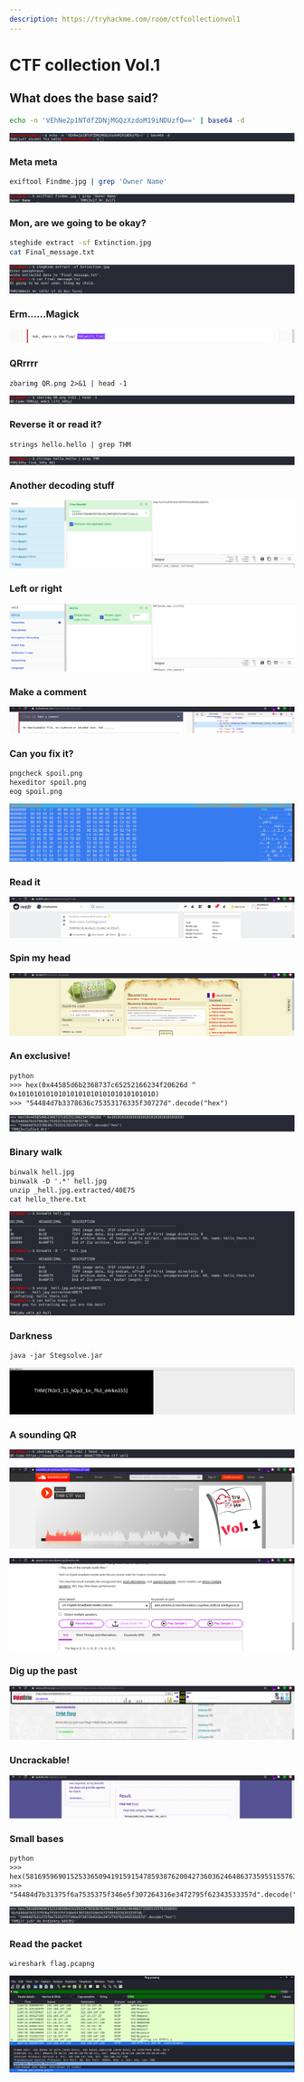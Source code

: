 ```yaml
---
description: https://tryhackme.com/room/ctfcollectionvol1
---
```


# CTF collection Vol.1

## What does the base said?

```bash
echo -n 'VEhNe2p1NTdfZDNjMGQzXzdoM19iNDUzfQ==' | base64 -d
```

![](<../../.gitbook/assets/Screenshot from 2020-09-25 07-59-46.png>)

### Meta meta

```bash
exiftool Findme.jpg | grep 'Owner Name'
```

![](<../../.gitbook/assets/Screenshot from 2020-09-25 08-02-19.png>)

### Mon, are we going to be okay?

```bash
steghide extract -sf Extinction.jpg
cat Final_message.txt
```

![](<../../.gitbook/assets/Screenshot from 2020-09-25 08-06-22.png>)

### Erm......Magick

![](<../../.gitbook/assets/Screenshot from 2020-09-25 08-07-34.png>)

### QRrrrr

```
zbarimg QR.png 2>&1 | head -1
```

![](<../../.gitbook/assets/Screenshot from 2020-09-25 08-09-46.png>)

### Reverse it or read it?

```
strings hello.hello | grep THM
```

![](<../../.gitbook/assets/Screenshot from 2020-09-25 08-11-30.png>)

### Another decoding stuff

![](<../../.gitbook/assets/Screenshot from 2020-09-25 08-13-28.png>)

### Left or right

![](<../../.gitbook/assets/Screenshot from 2020-09-25 08-14-31.png>)

### Make a comment

![](<../../.gitbook/assets/Screenshot from 2020-09-25 13-50-11.png>)

### Can you fix it?

```
pngcheck spoil.png
hexeditor spoil.png
eog spoil.png
```

![](<../../.gitbook/assets/Screenshot from 2020-09-25 08-17-07.png>)

### Read it

![](<../../.gitbook/assets/Screenshot from 2020-09-25 14-06-11.png>)

### Spin my head

![](<../../.gitbook/assets/Screenshot from 2020-09-25 08-21-18.png>)

### An exclusive!

```
python 
>>> hex(0x44585d6b2368737c65252166234f20626d ^ 0x1010101010101010101010101010101010)
>>> "54484d7b3378636c75353176335f30727d".decode("hex")
```

![](<../../.gitbook/assets/Screenshot from 2020-09-25 15-44-37.png>)

### Binary walk

```
binwalk hell.jpg
binwalk -D '.*' hell.jpg
unzip _hell.jpg.extracted/40E75
cat hello_there.txt
```

![](<../../.gitbook/assets/Screenshot from 2020-09-25 08-24-24.png>)

### Darkness

```
java -jar Stegsolve.jar
```

![](<../../.gitbook/assets/Screenshot from 2020-09-25 08-26-27.png>)

### A sounding QR

![](<../../.gitbook/assets/Screenshot from 2020-09-25 08-28-22.png>)

![](<../../.gitbook/assets/Screenshot from 2020-09-25 08-34-25.png>)

![](<../../.gitbook/assets/Screenshot from 2020-09-25 08-33-43.png>)

### Dig up the past

![](<../../.gitbook/assets/Screenshot from 2020-09-25 08-36-53.png>)

### Uncrackable!

![](<../../.gitbook/assets/Screenshot from 2020-09-25 08-38-03.png>)

### Small bases

```
python
>>> hex(581695969015253365094191591547859387620042736036246486373595515576333693)
>>> "54484d7b31375f6a7535375f346e5f307264316e3472795f62343533357d".decode("hex")
```

![](<../../.gitbook/assets/Screenshot from 2020-09-25 15-29-23.png>)

### Read the packet

```
wireshark flag.pcapng
```

![](<../../.gitbook/assets/Screenshot from 2020-09-25 08-43-09.png>)
